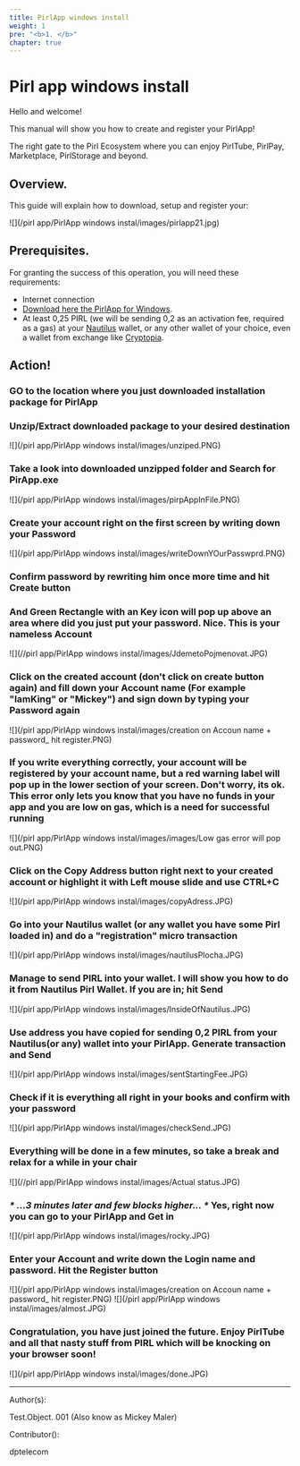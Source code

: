 ```yaml
---
title: PirlApp windows install
weight: 1
pre: "<b>1. </b>"
chapter: true
---
```


# Pirl app windows install

Hello and welcome!

This manual will show you how to create and register your PirlApp!

The right gate to the Pirl Ecosystem where you can enjoy PirlTube, PirlPay, Marketplace, PirlStorage and beyond.

## Overview.

This guide will explain how to download, setup and register your:

![](/pirl app/PirlApp windows instal/images/pirlapp21.jpg)

## Prerequisites.

For granting the success of this operation, you will need these requirements:

* Internet connection
* [Download here the PirlApp for Windows](https://drive.google.com/file/d/1teSDG-8GHxu06GchCCL87qM4dQdj2eJV/view?usp=sharing "PirlApp for Windows").
* At least 0,25 PIRL (we will be sending 0,2 as an activation fee, required as a gas) at your [Nautilus](https://pirl.io/en/nautilus-wallet/) wallet, or any other wallet of your choice, even a wallet from exchange like [Cryptopia](https://www.cryptopia.co.nz).

## Action!

### GO to the location where you just downloaded installation package for PirlApp
### Unzip/Extract downloaded package to your desired destination
![](/pirl app/PirlApp windows instal/images/unziped.PNG)
### Take a look into downloaded unzipped folder and Search for PirApp.exe
![](/pirl app/PirlApp windows instal/images/pirpAppInFile.PNG)
### Create your account right on the first screen by writing down your Password
![](/pirl app/PirlApp windows instal/images/writeDownYOurPasswprd.PNG)
### Confirm password by rewriting him once more time and hit Create button
### And Green Rectangle with an Key icon will pop up above an area where did you just put your password. Nice. This is your nameless Account
![](//pirl app/PirlApp windows instal/images/JdemetoPojmenovat.JPG)
### Click on the created account (don't click on create button again) and fill down your Account name (For example "IamKing" or "Mickey") and sign down by typing your Password again
![](/pirl app/PirlApp windows instal/images/creation on Accoun name + password_ hit register.PNG)
### If you write everything correctly, your account will be registered by your account name, but a red warning label will pop up in the lower section of your screen. Don't worry, its ok. This error only lets you know that you have no funds in your app and you are low on gas, which is a need for successful running
![](/pirl app/PirlApp windows instal/images/images/Low gas error will pop out.PNG)
### Click on the Copy Address button right next to your created account or  highlight it with Left mouse slide and use CTRL+C
![](/pirl app/PirlApp windows instal/images/copyAdress.JPG)
### Go into your Nautilus wallet (or any wallet you have some Pirl loaded in) and do a "registration" micro transaction
![](/pirl app/PirlApp windows instal/images/nautilusPlocha.JPG)
### Manage to send PIRL into your wallet. I will show you how to do it from Nautilus Pirl Wallet. If you are in; hit Send
![](/pirl app/PirlApp windows instal/images/InsideOfNautilus.JPG)
### Use address you have copied for sending 0,2 PIRL from your Nautilus(or any) wallet into your PirlApp. Generate transaction and Send
![](/pirl app/PirlApp windows instal/images/sentStartingFee.JPG)

### Check if it is everything all right in your books and confirm with your password
![](/pirl app/PirlApp windows instal/images/checkSend.JPG)
### Everything will be done in a few minutes, so take a break and relax for a while in your chair
![](//pirl app/PirlApp windows instal/images/Actual status.JPG)
### _* ...3 minutes later and few blocks higher... *_ Yes, right now you can go to your PirlApp and Get in
![](/pirl app/PirlApp windows instal/images/rocky.JPG)
### Enter your Account and write down the Login name and password. Hit the Register button
![](/pirl app/PirlApp windows instal/images/creation on Accoun name + password_ hit register.PNG)
![](/pirl app/PirlApp windows instal/images/almost.JPG)
### Congratulation, you have just joined the future. Enjoy PirlTube and all that nasty stuff from PIRL which will be knocking on your browser soon!
![](/pirl app/PirlApp windows instal/images/done.JPG)


---

Author(s):

Test.Object. 001 (Also know as Mickey Maler)

Contributor():

dptelecom
